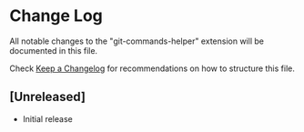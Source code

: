 # Change Log

All notable changes to the "git-commands-helper" extension will be documented in this file.

Check [Keep a Changelog](http://keepachangelog.com/) for recommendations on how to structure this file.

## [Unreleased]

- Initial release